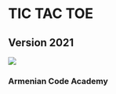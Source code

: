 # TIC TAC TOE

## Version 2021
![](https://images.app.goo.gl/ejjY6uUkqz943bEYA)


### Armenian Code Academy
